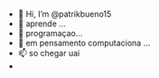 - 👋 Hi, I’m @patrikbueno15
- 👀 aprende ...
- 🌱 programaçao...
- 💞️ em pensamento computaciona ...
- 📫 so chegar uai
- 
